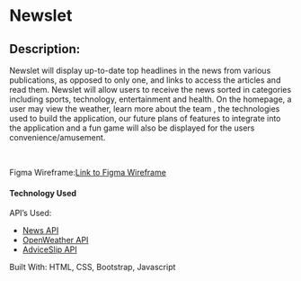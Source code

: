 # Newslet
<h2> Description:  </h2>
<p>
Newslet will display up-to-date top headlines in the news from various publications, as opposed to only one, and links to access the articles and read them. Newslet will allow users to receive the news sorted in categories including sports, technology, entertainment and health. On the homepage, a user may view the weather, learn more about the team , the technologies used to build the application, our future plans of features to integrate into the application and a fun game will also be displayed for the users convenience/amusement. 
</p><br>
<p>Figma Wireframe:<a href="https://www.figma.com/file/Cf37xsXwXkxhSoi3lQhNKb/TKH_Final_Project?node-id=0%3A1">Link to Figma Wireframe</a></p>
<h4>Technology Used</h4>
<p>API’s Used:<p>
  <ul>
    <li><a href="http://newsapi.org">News API</a></li>
    <li><a href="http://api.weather.com">OpenWeather API</a></li>
    <li><a href="https://api.adviceslip.com/">AdviceSlip API</a></li>
  </ul>
<p>Built With: HTML, CSS, Bootstrap, Javascript</p>
